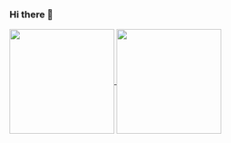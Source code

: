 ### Hi there 👋

<a href="https://github-readme-stats.vercel.app/api?username=cochumo&count_private=true&show_icons=true&title_color=FFF&text_color=FFF&icon_color=FFF&bg_color=45,B621FE,1FD1F9&hide_border=true">
  <img align="center" src="https://github-readme-stats.vercel.app/api?username=cochumo&count_private=true&show_icons=true&title_color=FFF&text_color=FFF&icon_color=FFF&bg_color=45,B621FE,1FD1F9&hide_border=true" height="185px" />
</a>
<a href="https://github-readme-stats.vercel.app/api/top-langs/?username=cochumo&layout=compact&title_color=FFF&text_color=FFF&bg_color=45,1FD1F9,B621FE&hide_border=true">
  <img align="center" src="https://github-readme-stats.vercel.app/api/top-langs/?username=cochumo&layout=compact&title_color=FFF&text_color=FFF&bg_color=45,1FD1F9,B621FE&hide_border=true" height="185px" />
</a>
